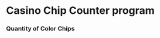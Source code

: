 # Casino Chip Counter program

### Quantity of Color Chips 

<script>
  var qBlack = parseInt(prompt("How many Black chips?"));
  document.writeln("$5 Black Qty = " + qBlack + " Value = $" + 5 * qBlack);
  qBlue = parseInt(prompt("How many Blue chips?"));
  document.writeln("$20 Blue Qty = " + qBlue + " Value = $" + 20 * qBlue);
  qRed = parseInt(prompt("How many Red chips?"));
  document.writeln("$50 Red Qty = " + qRed + " Value = $" + 50 * qRed);
  qGreen = parseInt(prompt("How many Green chips?"));
  document.writeln("$100 Green Qty = " + qGreen + " Value = $" + 100 * qGreen);
  document.writeln("TOTAL Chip Quantity = " + (qGreen + qRed + qBlue + qBlack));
  document.writeln("TOTAL Chip Value = $" + ( qGreen*5 + qRed*20 + qBlue*50 + qBlack*100);
</script>

```
